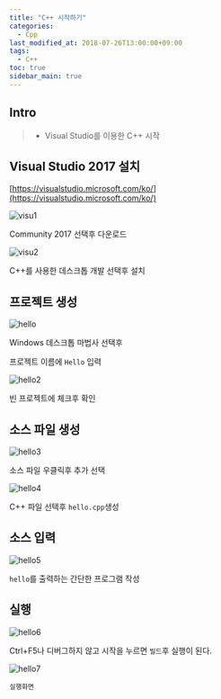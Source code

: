 ```yaml
---
title: "C++ 시작하기"
categories: 
  - Cpp
last_modified_at: 2018-07-26T13:00:00+09:00
tags: 
  - C++
toc: true
sidebar_main: true
---
```


## Intro

> - Visual Studio를 이용한 C++ 시작

## Visual Studio 2017 설치

[https://visualstudio.microsoft.com/ko/](https://visualstudio.microsoft.com/ko/)  

![visu1](https://github.com/lesslate/Blog/blob/master/assets/img/visu1.png?raw=true)

Community 2017 선택후 다운로드

![visu2](https://github.com/lesslate/Blog/blob/master/assets/img/visu2.png?raw=true)

C++를 사용한 데스크톱 개발 선택후 설치

## 프로젝트 생성

![hello](https://github.com/lesslate/Blog/blob/master/assets/img/hello.png?raw=true)

Windows 데스크톱 마법사 선택후

프로젝트 이름에 `Hello` 입력

![hello2](https://github.com/lesslate/Blog/blob/master/assets/img/hello2.png?raw=true)

빈 프로젝트에 체크후 확인

## 소스 파일 생성
![hello3](https://github.com/lesslate/Blog/blob/master/assets/img/hello3.png?raw=true)

소스 파일 우클릭후 추가 선택

![hello4](https://github.com/lesslate/Blog/blob/master/assets/img/hello4.png?raw=true)

C++ 파일 선택후 `hello.cpp`생성

## 소스 입력
![hello5](https://github.com/lesslate/Blog/blob/master/assets/img/hello5.png?raw=true)

`hello`를 출력하는 간단한 프로그램 작성

## 실행
![hello6](https://github.com/lesslate/Blog/blob/master/assets/img/hello6.png?raw=true)

Ctrl+F5나 디버그하지 않고 시작을 누르면 `빌드`후 실행이 된다.

![hello7](https://github.com/lesslate/Blog/blob/master/assets/img/hello7.png?raw=true)

`실행화면`
